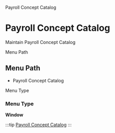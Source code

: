 
Payroll Concept Catalog
# Payroll Concept Catalog


Maintain Payroll Concept Catalog

Menu Path
## Menu Path



- Payroll Concept Catalog

Menu Type
### Menu Type

**Window**


:::tip
[Payroll Concept Catalog](functional-guide/window/window-payroll-concept-catalog.md)
:::